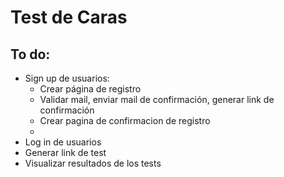 # Test de Caras

## To do:
 - Sign up de usuarios:
    * Crear página de registro
    * Validar mail, enviar mail de confirmación, generar link de confirmación
    * Crear pagina de confirmacion de registro
    * 
 - Log in de usuarios
 - Generar link de test
 - Visualizar resultados de los tests